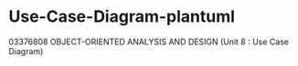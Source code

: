# Use-Case-Diagram-plantuml
03376808 OBJECT-ORIENTED ANALYSIS AND DESIGN (Unit 8 : Use Case Diagram)
